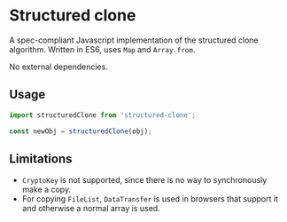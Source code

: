 # Structured clone

A spec-compliant Javascript implementation of the structured clone algorithm.
Written in ES6, uses `Map` and `Array.from`.

No external dependencies.

## Usage

```javascript
import structuredClone from 'structured-clone';

const newObj = structuredClone(obj);
```

## Limitations

* `CryptoKey` is not supported, since there is no way to synchronously make a copy.
* For copying `FileList`, `DataTransfer` is used in browsers that support it and
  otherwise a normal array is used.
